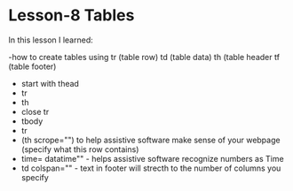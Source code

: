 # Lesson-8 Tables

In this lesson I learned:

-how to create tables using tr (table row) td (table data) th (table header tf (table footer)
- start with thead
- tr
- th
- close tr
- tbody
- tr
- (th scrope="") to help assistive software make sense of your webpage (specify what this row contains)
- time= datatime"" - helps assistive software recognize numbers as Time
- td colspan="" - text in footer will strecth to the number of columns you specify
